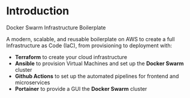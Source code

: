 # Introduction

Docker Swarm Infrastructure Boilerplate

A modern, scalable, and reusable boilerplate on AWS to create a full Infrastructure as Code (IaC), from provisioning to deployment with:

- **Terraform** to create your cloud infrastructure
- **Ansible** to provision Virtual Machines and set up the **Docker Swarm** cluster
- **Github Actions** to set up the automated pipelines for frontend and microservices
- **Portainer** to provide a GUI the **Docker Swarm** cluster
